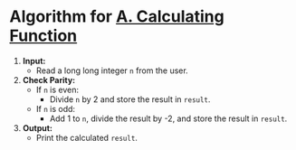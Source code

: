 # Algorithm for [A. Calculating Function](https://codeforces.com/problemset/problem/486/A) 

1. **Input:**
    - Read a long long integer `n` from the user.
2. **Check Parity:**
    - If `n` is even:
        - Divide `n` by 2 and store the result in `result`.
    - If `n` is odd:
        - Add 1 to `n`, divide the result by -2, and store the result in `result`.
3. **Output:**
    - Print the calculated `result`.

